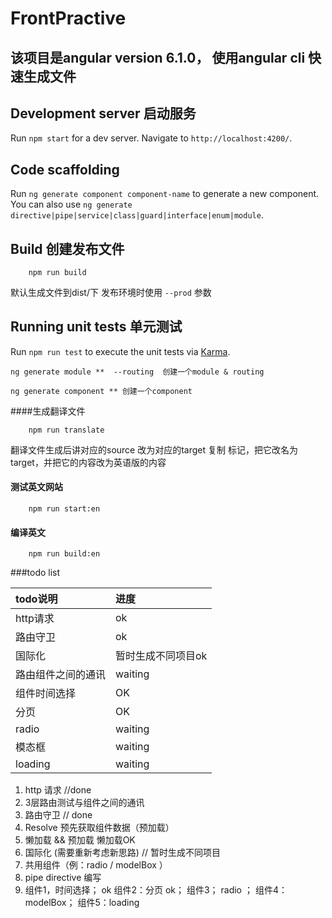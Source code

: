 # FrontPractive 

## 该项目是angular version 6.1.0， 使用angular cli 快速生成文件 


## Development server  启动服务

Run `npm start` for a dev server. Navigate to `http://localhost:4200/`. 

## Code scaffolding

Run `ng generate component component-name` to generate a new component. 
You can also use `ng generate directive|pipe|service|class|guard|interface|enum|module`.

## Build  创建发布文件
```angular2html
    npm run build 
```
默认生成文件到dist/下
发布环境时使用 `--prod` 参数


## Running unit tests  单元测试

Run `npm run test` to execute the unit tests via [Karma](https://karma-runner.github.io).


  

```
ng generate module **  --routing  创建一个module & routing

ng generate component ** 创建一个component 

```

####生成翻译文件

```$xslt
    npm run translate 
```
翻译文件生成后讲对应的source 改为对应的target 
复制 <source/> 标记，把它改名为 target，并把它的内容改为英语版的内容

#### 测试英文网站
```$xslt
    npm run start:en
```
#### 编译英文
```$xslt
    npm run build:en
```

###todo list

 
|todo说明 |进度 |
|:------|:--- |
|http请求 | ok |
|路由守卫 | ok|
|国际化| 暂时生成不同项目ok |
|路由组件之间的通讯|waiting|
|组件时间选择| OK|
|分页|OK|
|radio| waiting|
|模态框| waiting|
|loading | waiting|



1. http  请求  //done
2. 3层路由测试与组件之间的通讯
3. 路由守卫  // done
4. Resolve 预先获取组件数据（预加载）
5. 懒加载 && 预加载 懒加载OK
6. 国际化  (需要重新考虑新思路)  // 暂时生成不同项目
7. 共用组件（例：radio / modelBox ）
8. pipe directive 编写
9. 组件1，时间选择； ok
   组件2：分页  ok； 
   组件3； radio ；
   组件4：modelBox；
   组件5：loading 















